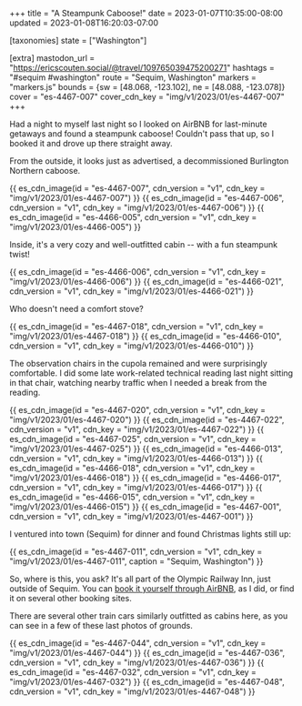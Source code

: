 +++
title = "A Steampunk Caboose!"
date = 2023-01-07T10:35:00-08:00
updated = 2023-01-08T16:20:03-07:00

[taxonomies]
state = ["Washington"]

[extra]
mastodon_url = "https://ericscouten.social/@travel/109765039475200271"
hashtags = "#sequim #washington"
route = "Sequim, Washington"
markers = "markers.js"
bounds = {sw = [48.068, -123.102], ne = [48.088, -123.078]}
cover = "es-4467-007"
cover_cdn_key = "img/v1/2023/01/es-4467-007"
+++

Had a night to myself last night so I looked on AirBNB for last-minute getaways and found a steampunk caboose! Couldn't pass that up, so I booked it and drove up there straight away.

<!-- more -->

From the outside, it looks just as advertised, a decommissioned Burlington Northern caboose. 

{{ es_cdn_image(id = "es-4467-007", cdn_version = "v1", cdn_key = "img/v1/2023/01/es-4467-007") }}
{{ es_cdn_image(id = "es-4467-006", cdn_version = "v1", cdn_key = "img/v1/2023/01/es-4467-006") }}
{{ es_cdn_image(id = "es-4466-005", cdn_version = "v1", cdn_key = "img/v1/2023/01/es-4466-005") }}

Inside, it's a very cozy and well-outfitted cabin -- with a fun steampunk twist!

{{ es_cdn_image(id = "es-4466-006", cdn_version = "v1", cdn_key = "img/v1/2023/01/es-4466-006") }}
{{ es_cdn_image(id = "es-4466-021", cdn_version = "v1", cdn_key = "img/v1/2023/01/es-4466-021") }}

Who doesn't need a comfort stove?

{{ es_cdn_image(id = "es-4467-018", cdn_version = "v1", cdn_key = "img/v1/2023/01/es-4467-018") }}
{{ es_cdn_image(id = "es-4466-010", cdn_version = "v1", cdn_key = "img/v1/2023/01/es-4466-010") }}

The observation chairs in the cupola remained and were surprisingly comfortable. I did some late work-related technical reading last night sitting in that chair, watching nearby traffic when I needed a break from the reading.

{{ es_cdn_image(id = "es-4467-020", cdn_version = "v1", cdn_key = "img/v1/2023/01/es-4467-020") }}
{{ es_cdn_image(id = "es-4467-022", cdn_version = "v1", cdn_key = "img/v1/2023/01/es-4467-022") }}
{{ es_cdn_image(id = "es-4467-025", cdn_version = "v1", cdn_key = "img/v1/2023/01/es-4467-025") }}
{{ es_cdn_image(id = "es-4466-013", cdn_version = "v1", cdn_key = "img/v1/2023/01/es-4466-013") }}
{{ es_cdn_image(id = "es-4466-018", cdn_version = "v1", cdn_key = "img/v1/2023/01/es-4466-018") }}
{{ es_cdn_image(id = "es-4466-017", cdn_version = "v1", cdn_key = "img/v1/2023/01/es-4466-017") }}
{{ es_cdn_image(id = "es-4466-015", cdn_version = "v1", cdn_key = "img/v1/2023/01/es-4466-015") }}
{{ es_cdn_image(id = "es-4467-001", cdn_version = "v1", cdn_key = "img/v1/2023/01/es-4467-001") }}

I ventured into town (Sequim) for dinner and found Christmas lights still up:

{{ es_cdn_image(id = "es-4467-011", cdn_version = "v1", cdn_key = "img/v1/2023/01/es-4467-011", caption = "Sequim, Washington") }}

So, where is this, you ask? It's all part of the Olympic Railway Inn, just outside of Sequim. You can [book it yourself through AirBNB](https://www.airbnb.com/rooms/546478322370556982?guests=1&adults=1&s=67&unique_share_id=602195e7-0831-44e0-b1cb-2e45990eae7c), as I did, or find it on several other booking sites.

There are several other train cars similarly outfitted as cabins here, as you can see in a few of these last photos of grounds.

{{ es_cdn_image(id = "es-4467-044", cdn_version = "v1", cdn_key = "img/v1/2023/01/es-4467-044") }}
{{ es_cdn_image(id = "es-4467-036", cdn_version = "v1", cdn_key = "img/v1/2023/01/es-4467-036") }}
{{ es_cdn_image(id = "es-4467-032", cdn_version = "v1", cdn_key = "img/v1/2023/01/es-4467-032") }}
{{ es_cdn_image(id = "es-4467-048", cdn_version = "v1", cdn_key = "img/v1/2023/01/es-4467-048") }}
